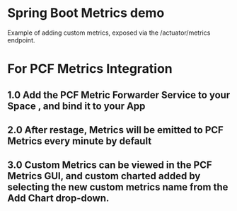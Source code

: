 # Spring Boot Metrics demo

Example of adding custom metrics, exposed via the /actuator/metrics endpoint.


# For PCF Metrics Integration

## 1.0 Add the PCF Metric Forwarder Service to your Space , and bind it to your App

## 2.0 After restage, Metrics will be emitted to PCF Metrics every minute by default

## 3.0 Custom Metrics can be viewed in the PCF Metrics GUI, and custom charted added by selecting the new custom metrics name from the Add Chart drop-down.